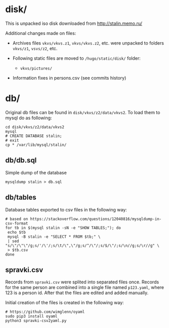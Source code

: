 # disk/

This is unpacked iso disk downloaded from http://stalin.memo.ru/

Additional changes made on files:

* Archives files `vkvs/vkvs.z1`, `vkvs/vkvs.z2`, etc. were unpacked to folders `vkvs/z1`, `vsvs/z2`, etc.
* Following static files are moved to `/hugo/static/disk/` folder:

  * `vkvs/pictures/`

* Information fixes in persons.csv (see commits history)

# db/

Original db files can be found in `disk/vkvs/z2/data/vkvs2`. To load them to mysql do as following:

    cd disk/vkvs/z2/data/vkvs2
    mysql
    # CREATE DATABASE stalin;
    # exit
    cp * /var/lib/mysql/stalin/

## db/db.sql

Simple dump of the database

    mysqldump stalin > db.sql

## db/tables

Database tables exported to csv files in the following way:



    # based on https://stackoverflow.com/questions/12040816/mysqldump-in-csv-format
    for tb in $(mysql stalin -sN -e "SHOW TABLES;"); do
     echo $tb
     mysql -B stalin -e "SELECT * FROM $tb;" \
     | sed "s/\"/\"\"/g;s/'/\'/;s/\t/\",\"/g;s/^/\"/;s/$/\"/;s/\n//g;s/\r//g" \
     > $tb.csv
    done

## spravki.csv

Records from ``spravki.csv`` were splited into separated files once. Records for
the same person are combined into a single file named ``p123.yaml``, where 123
is a person id. After that the files are edited and added manually.

Initial creation of the files is created in the following way:


    # https://github.com/wimglenn/oyaml
    sudo pip3 install oyaml
    python3 spravki-csv2yaml.py    
